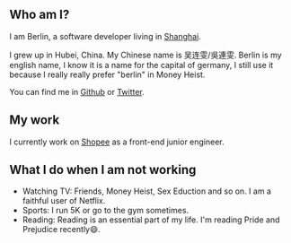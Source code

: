 ## Who am I?

I am Berlin, a software developer living in [Shanghai](https://en.wikipedia.org/wiki/Shanghai).

I grew up in Hubei, China. My Chinese name is 吴连雯/吳連雯. Berlin is my english name, I know it is a name for the capital of germany, I still use it because I really really prefer "berlin" in Money Heist.

You can find me in [Github](https://github.com/childrentime) or [Twitter](https://twitter.com/wulianwen1).

## My work

I currently work on [Shopee](https://shopee.com/) as a front-end junior engineer.

## What I do when I am not working

- Watching TV: Friends, Money Heist, Sex Eduction and so on. I am a faithful user of Netflix.
- Sports: I run 5K or go to the gym sometimes.
- Reading: Reading is an essential part of my life. I'm reading Pride and Prejudice recently😄.
